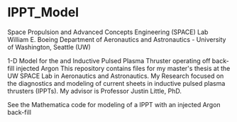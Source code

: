 # IPPT_Model

Space Propulsion and Advanced Concepts Engineering (SPACE) Lab 
William E. Boeing Department of Aeronautics and Astronautics - University of Washington, Seattle (UW)

1-D Model for the and Inductive Pulsed Plasma Thruster operating off back-fill injected Argon
This repository contains files for my master's thesis at the UW SPACE Lab in Aeronautics and Astronautics. My Research focused on the diagnostics and modeling of current sheets in inductive pulsed plasma thrusters (IPPTs). My advisor is Professor Justin Little, PhD.

See the Mathematica code for modeling of a IPPT with an injected Argon back-fill 
